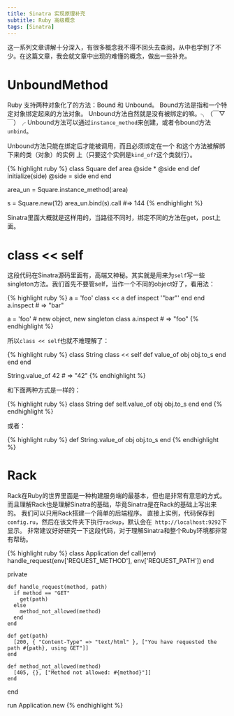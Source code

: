 ```yaml
---
title: Sinatra 实现原理补充
subtitle: Ruby 高级概念
tags: [Sinatra]
---
```


这一系列文章讲解十分深入，有很多概念我不得不回头去查阅，从中也学到了不少。在这篇文章，我会就文章中出现的难懂的概念，做出一些补充。

<!--more-->

# UnboundMethod

Ruby 支持两种对象化了的方法：Bound 和 Unbound。 Bound方法是指和一个特定对象绑定起来的方法对象。 Unbound方法自然就是没有被绑定的嘛。╮（￣▽￣）╭ Unbound方法可以通过`instance_method`来创建，或者令bound方法`unbind`。

Unbound方法只能在绑定后才能被调用，而且必须绑定在一个 和这个方法被解绑下来的类（对象）的实例 上（只要这个实例是`kind_of?`这个类就行）。 

{% highlight ruby %}
class Square
  def area
    @side * @side
  end
  def initialize(side)
    @side = side
  end
end

area_un = Square.instance_method(:area)

s = Square.new(12)
area_un.bind(s).call  #=> 144
{% endhighlight %}

Sinatra里面大概就是这样用的，当路径不同时，绑定不同的方法在get，post上面。

# class << self 

这段代码在Sinatra源码里面有，高端又神秘。其实就是用来为`self`写一些singleton方法。我们首先不要管self，当作一个不同的object好了，看用法：

{% highlight ruby %}
a = 'foo'
class << a
  def inspect
    '"bar"'
  end
end
a.inspect   # => "bar"

a = 'foo'   # new object, new singleton class
a.inspect   # => "foo"
{% endhighlight %}

所以`class << self`也就不难理解了：

{% highlight ruby %}
class String
  class << self
    def value_of obj
      obj.to_s
    end
  end
end

String.value_of 42   # => "42"
{% endhighlight %}

和下面两种方式是一样的：

{% highlight ruby %}
class String
  def self.value_of obj
    obj.to_s
  end
end
{% endhighlight %}

或者：

{% highlight ruby %}
def String.value_of obj
  obj.to_s
end
{% endhighlight %}

# Rack

Rack在Ruby的世界里面是一种构建服务端的最基本，但也是非常有意思的方式。 而且理解Rack也是理解Sinatra的基础，毕竟Sinatra是在Rack的基础上写出来的。 我们可以只用Rack搭建一个简单的后端程序。 直接上实例，代码保存到`config.ru`，然后在该文件夹下执行`rackup`，默认会在` http://localhost:9292`下显示。 非常建议好好研究一下这段代码，对于理解Sinatra和整个Ruby环境都非常有帮助。

{% highlight ruby %}
class Application
  def call(env)
    handle_request(env['REQUEST_METHOD'], env['REQUEST_PATH'])
  end

  private

    def handle_request(method, path)
      if method == "GET"
        get(path)
      else
        method_not_allowed(method)
      end
    end

    def get(path)
      [200, { "Content-Type" => "text/html" }, ["You have requested the path #{path}, using GET"]]
    end

    def method_not_allowed(method)
      [405, {}, ["Method not allowed: #{method}"]]
    end
end

run Application.new
{% endhighlight %}